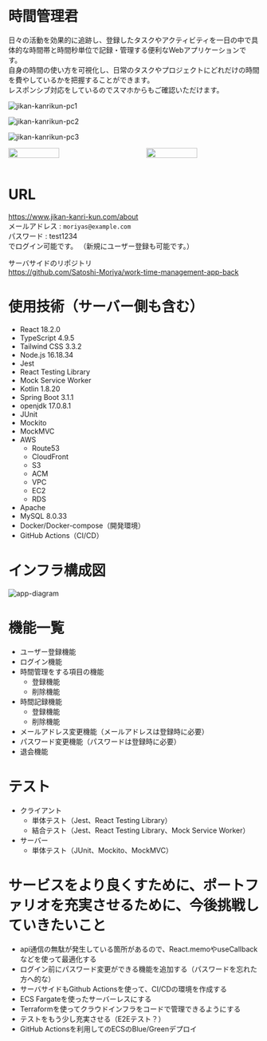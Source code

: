 # 時間管理君

日々の活動を効果的に追跡し、登録したタスクやアクティビティを一日の中で具体的な時間帯と時間秒単位で記録・管理する便利なWebアプリケーションです。<br>
自身の時間の使い方を可視化し、日常のタスクやプロジェクトにどれだけの時間を費やしているかを把握することができます。<br>
レスポンシブ対応をしているのでスマホからもご確認いただけます。

![jikan-kanrikun-pc1](https://github.com/Satoshi-Moriya/work-time-management-app-front/assets/52366227/6c3b2f8f-5c53-4744-ab35-cac751acd223)

![jikan-kanrikun-pc2](https://github.com/Satoshi-Moriya/work-time-management-app-front/assets/52366227/c1677115-b8ca-4962-86eb-51c8e9823c48)

![jikan-kanrikun-pc3](https://github.com/Satoshi-Moriya/work-time-management-app-front/assets/52366227/deeb7972-2c83-44a1-891a-88f63e2cd298)

<div style="display: flex; justify-content: space-between;">
    <img src="https://github.com/Satoshi-Moriya/work-time-management-app-front/assets/52366227/d644b05c-bcef-4f5c-81bc-65ed2dcf200f" width="45%"/>
    <img src="https://github.com/Satoshi-Moriya/work-time-management-app-front/assets/52366227/da2ee37d-a0c3-4071-9514-c7e6e5eca2c1" width="45%" />
</div>
<br>

# URL
<https://www.jikan-kanri-kun.com/about><br>
メールアドレス : `moriyas@example.com`<br>
パスワード : test1234<br>
でログイン可能です。
（新規にユーザー登録も可能です。）

サーバサイドのリポジトリ<br>
https://github.com/Satoshi-Moriya/work-time-management-app-back

# 使用技術（サーバー側も含む）
- React 18.2.0
- TypeScript 4.9.5
- Tailwind CSS 3.3.2
- Node.js 16.18.34
- Jest
- React Testing Library
- Mock Service Worker
- Kotlin 1.8.20
- Spring Boot 3.1.1
- openjdk 17.0.8.1
- JUnit
- Mockito
- MockMVC
- AWS
  - Route53
  - CloudFront
  - S3
  - ACM
  - VPC
  - EC2
  - RDS
- Apache
- MySQL 8.0.33
- Docker/Docker-compose（開発環境）
- GitHub Actions（CI/CD）

# インフラ構成図
![app-diagram](https://github.com/Satoshi-Moriya/work-time-management-app-front/assets/52366227/c37821aa-aa57-4ef3-8c8e-0536b69d56f3)

# 機能一覧
- ユーザー登録機能
- ログイン機能
- 時間管理をする項目の機能
  - 登録機能
  - 削除機能
- 時間記録機能
  - 登録機能
  - 削除機能
- メールアドレス変更機能（メールアドレスは登録時に必要）
- パスワード変更機能（パスワードは登録時に必要）
- 退会機能

# テスト
- クライアント
  - 単体テスト（Jest、React Testing Library）
  - 結合テスト（Jest、React Testing Library、Mock Service Worker）
- サーバー
  - 単体テスト（JUnit、Mockito、MockMVC）

# サービスをより良くすために、ポートファリオを充実させるために、今後挑戦していきたいこと
- api通信の無駄が発生している箇所があるので、React.memoやuseCallbackなどを使って最適化する
- ログイン前にパスワード変更ができる機能を追加する（パスワードを忘れた方へ的な）
- サーバサイドもGithub Actionsを使って、CI/CDの環境を作成する
- ECS Fargateを使ったサーバーレスにする
- Terraformを使ってクラウドインフラをコードで管理できるようにする
- テストをもう少し充実させる（E2Eテスト？）
- GitHub Actionsを利用してのECSのBlue/Greenデプロイ